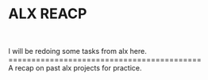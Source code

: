<h1>ALX REACP</h1></br>

I will be redoing some tasks from alx here.</br>
==========================================</br>
A recap on past alx projects for practice.

